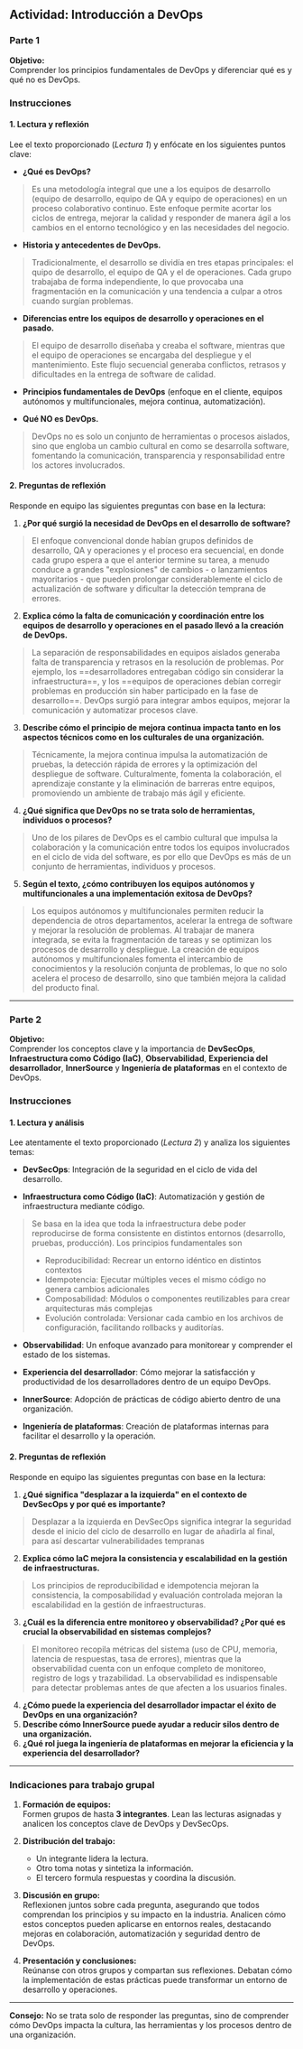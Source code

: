 ## Actividad: Introducción a DevOps
	
### Parte 1

**Objetivo:**  
Comprender los principios fundamentales de DevOps y diferenciar qué es y qué no es DevOps.

### Instrucciones

#### 1. Lectura y reflexión  
Lee el texto proporcionado (*Lectura 1*) y enfócate en los siguientes puntos clave:

- **¿Qué es DevOps?**
> Es una metodología integral que une a los equipos de desarrollo (equipo de desarrollo, equipo de QA y equipo de operaciones) en un proceso colaborativo continuo.  Este enfoque permite acortar los ciclos de entrega, mejorar la calidad y responder de manera ágil a los cambios en el entorno tecnológico y en las necesidades del negocio.

- **Historia y antecedentes de DevOps.**
>Tradicionalmente, el desarrollo se dividía en tres etapas principales: el quipo de desarrollo, el equipo de QA y el de operaciones. Cada grupo trabajaba de forma independiente, lo que provocaba una fragmentación en la comunicación y una tendencia a culpar a otros cuando surgían problemas.


- **Diferencias entre los equipos de desarrollo y operaciones en el pasado.**
> El equipo de desarrollo diseñaba y creaba el software, mientras que el equipo de operaciones se encargaba del despliegue y el mantenimiento. Este flujo secuencial generaba conflictos, retrasos y dificultades en la entrega de software de calidad. 


- **Principios fundamentales de DevOps** (enfoque en el cliente, equipos autónomos y multifuncionales, mejora continua, automatización).
 


- **Qué NO es DevOps.**
> DevOps no es solo un conjunto de herramientas o procesos aislados, sino que engloba un cambio cultural en como se desarrolla software, fomentando la comunicación, transparencia y responsabilidad entre los actores involucrados.
#### 2. Preguntas de reflexión  

Responde en equipo las siguientes preguntas con base en la lectura:

1. **¿Por qué surgió la necesidad de DevOps en el desarrollo de software?** 
> El enfoque convencional donde habían grupos definidos de desarrollo, QA y operaciones y el proceso era secuencial, en donde cada grupo espera a que el anterior termine su tarea, a menudo conduce a grandes "explosiones" de cambios - o lanzamientos mayoritarios - que pueden prolongar considerablemente el ciclo de actualización de software y dificultar la detección temprana de errores.

2. **Explica cómo la falta de comunicación y coordinación entre los equipos de desarrollo y operaciones en el pasado llevó a la creación de DevOps.**  
> La separación de responsabilidades en equipos aislados generaba falta de transparencia y retrasos en la resolución de problemas. Por ejemplo, los ==desarrolladores entregaban código sin considerar la infraestructura==, y los ==equipos de operaciones debían corregir problemas en producción sin haber participado en la fase de desarrollo==. DevOps surgió para integrar ambos equipos, mejorar la comunicación y automatizar procesos clave.

3. **Describe cómo el principio de mejora continua impacta tanto en los aspectos técnicos como en los culturales de una organización.**  
>Técnicamente, la mejora continua impulsa la automatización de pruebas, la detección rápida de errores y la optimización del despliegue de software. Culturalmente, fomenta la colaboración, el aprendizaje constante y la eliminación de barreras entre equipos, promoviendo un ambiente de trabajo más ágil y eficiente.


4. **¿Qué significa que DevOps no se trata solo de herramientas, individuos o procesos?**  
>Uno de los pilares de DevOps es el cambio cultural que impulsa la colaboración y la comunicación entre todos los equipos involucrados en el ciclo de vida del software, es por ello que DevOps es más de un conjunto de herramientas, individuos y procesos.

5. **Según el texto, ¿cómo contribuyen los equipos autónomos y multifuncionales a una implementación exitosa de DevOps?**  
> Los equipos autónomos y multifuncionales permiten reducir la dependencia de otros departamentos, acelerar la entrega de software y mejorar la resolución de problemas. Al trabajar de manera integrada, se evita la fragmentación de tareas y se optimizan los procesos de desarrollo y despliegue.
> La creación de equipos autónomos y multifuncionales fomenta el intercambio de conocimientos y la resolución conjunta de problemas, lo que no solo acelera el proceso de desarrollo, sino que también mejora la calidad del producto final.


---

### Parte 2

**Objetivo:**  
Comprender los conceptos clave y la importancia de **DevSecOps**, **Infraestructura como Código (IaC)**, **Observabilidad**, **Experiencia del desarrollador**, **InnerSource** y **Ingeniería de plataformas** en el contexto de DevOps.

### Instrucciones

#### 1. Lectura y análisis  
Lee atentamente el texto proporcionado (*Lectura 2*) y analiza los siguientes temas:

- **DevSecOps**: Integración de la seguridad en el ciclo de vida del desarrollo.  
>

- **Infraestructura como Código (IaC)**: Automatización y gestión de infraestructura mediante código.  
>Se basa en la idea que toda la infraestructura debe poder reproducirse de forma consistente en distintos entornos (desarrollo, pruebas, producción). Los principios fundamentales son
>- Reproducibilidad: Recrear un entorno idéntico en distintos contextos
>- Idempotencia: Ejecutar múltiples veces el mismo código no genera cambios adicionales
>- Composabilidad: Módulos o componentes reutilizables para crear arquitecturas más complejas
>- Evolución controlada: Versionar cada cambio en los archivos de configuración, facilitando rollbacks y auditorías.

- **Observabilidad**: Un enfoque avanzado para monitorear y comprender el estado de los sistemas.  
>

- **Experiencia del desarrollador**: Cómo mejorar la satisfacción y productividad de los desarrolladores dentro de un equipo DevOps. 
>


- **InnerSource**: Adopción de prácticas de código abierto dentro de una organización.  
>

- **Ingeniería de plataformas**: Creación de plataformas internas para facilitar el desarrollo y la operación.
>
#### 2. Preguntas de reflexión  

Responde en equipo las siguientes preguntas con base en la lectura:

1. **¿Qué significa "desplazar a la izquierda" en el contexto de DevSecOps y por qué es importante?**  
> Desplazar a la izquierda en DevSecOps significa integrar la seguridad desde el inicio del ciclo de desarrollo en lugar de añadirla al final, para así descartar vulnerabilidades tempranas


2. **Explica cómo IaC mejora la consistencia y escalabilidad en la gestión de infraestructuras.**
> Los principios de reproducibilidad e idempotencia mejoran la consistencia, la composabilidad y evaluación controlada mejoran la escalabilidad en la gestión de infraestructuras.

3. **¿Cuál es la diferencia entre monitoreo y observabilidad? ¿Por qué es crucial la observabilidad en sistemas complejos?**  
> El monitoreo recopila métricas del sistema (uso de CPU, memoria, latencia de respuestas, tasa de errores), mientras que la observabilidad cuenta con un enfoque completo de monitoreo, registro de logs y trazabilidad. La observabilidad  es indispensable para detectar problemas antes de que afecten a los usuarios finales.


4. **¿Cómo puede la experiencia del desarrollador impactar el éxito de DevOps en una organización?**  
5. **Describe cómo InnerSource puede ayudar a reducir silos dentro de una organización.**  
6. **¿Qué rol juega la ingeniería de plataformas en mejorar la eficiencia y la experiencia del desarrollador?**  

---

### Indicaciones para trabajo grupal

1. **Formación de equipos:**  
   Formen grupos de hasta **3 integrantes**. Lean las lecturas asignadas y analicen los conceptos clave de DevOps y DevSecOps.  

2. **Distribución del trabajo:**  
   - Un integrante lidera la lectura.  
   - Otro toma notas y sintetiza la información.  
   - El tercero formula respuestas y coordina la discusión.  

3. **Discusión en grupo:**  
   Reflexionen juntos sobre cada pregunta, asegurando que todos comprendan los principios y su impacto en la industria. Analicen cómo estos conceptos pueden aplicarse en entornos reales, destacando mejoras en colaboración, automatización y seguridad dentro de DevOps.  

4. **Presentación y conclusiones:**  
   Reúnanse con otros grupos y compartan sus reflexiones. Debatan cómo la implementación de estas prácticas puede transformar un entorno de desarrollo y operaciones.  

---

**Consejo:** No se trata solo de responder las preguntas, sino de comprender cómo DevOps impacta la cultura, las herramientas y los procesos dentro de una organización.
